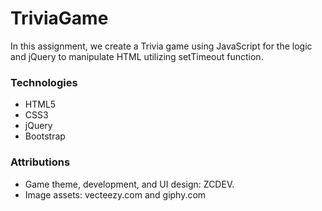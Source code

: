 # TriviaGame

In this assignment, we create a Trivia game using JavaScript for the logic and jQuery to manipulate HTML utilizing setTimeout function.

### Technologies

* HTML5
* CSS3
* jQuery
* Bootstrap

### Attributions

* Game theme, development, and UI design: ZCDEV.
* Image assets: vecteezy.com and giphy.com